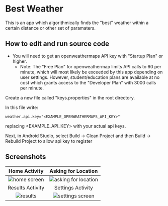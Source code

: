 # Best Weather
This is an app which algorithmically finds the "best" weather within a certain distance or other set of paramaters.

## How to edit and run source code
* You will need to get an openweathermaps API key with "Startup Plan" or higher. 
  * Note: The "Free Plan" for openweathermap limits API calls to 60 per minute, which will most likely be exceeded by this app depending on user settings.
  However, student/education plans are available at no cost which grants access to the "Developer Plan" with 3000 calls per minute.

Create a new file called "keys.properties" in the root directory.

In this file write:
```
weather.api.key="<EXAMPLE_OPENWEATHERMAPS_API_KEY>"
```
replacing <EXAMPLE_API_KEY> with your actual api keys.

Next, in Android Studio, select Build -> Clean Project and then Build -> Rebuild Project to allow api key to register

## Screenshots
Home Activity | Asking for Location
:----:|:-----:
![home screen](https://user-images.githubusercontent.com/23503751/160009054-dbbbe339-a9c1-4c91-b626-52c4f711359b.png) | ![asking for location](https://user-images.githubusercontent.com/23503751/160009354-b774b389-568a-4e10-9d7b-efdd0f0e7de9.png)
Results Activity | Settings Activity
![results](https://user-images.githubusercontent.com/23503751/160010442-68d30fee-4aeb-4126-a8be-71feeaa1adcb.png) | ![settings screen](https://user-images.githubusercontent.com/23503751/160010474-ccedd0ad-dd75-4b54-81fb-9592729a395f.png)






